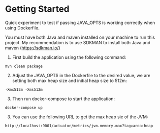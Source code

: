 # Getting Started

Quick experiment to test if passing JAVA_OPTS is working correctly when using Dockerfile.

You must have both Java and maven installed on your machine to run this project. My recommendation is to use SDKMAN to
install both Java and maven (https://sdkman.io/)

1. First build the application using the following command:

```shell
mvn clean package
```

2. Adjust the JAVA_OPTS in the Dockerfile to the desired value, we are setting both max heap size and initial heap size to 512m:

`-Xmx512m -Xms512m`

3. Then run docker-compose to start the application:


`docker-compose up`

3. You can use the following URL to get the max heap sie of the JVM: 

`http://localhost:9001/actuator/metrics/jvm.memory.max?tag=area:heap`



